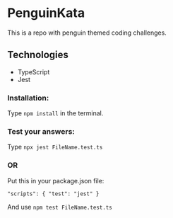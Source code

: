# PenguinKata
This is a repo with penguin themed coding challenges.

## Technologies
 - TypeScript
 - Jest

### Installation:
Type `npm install` in the terminal.


### Test your answers:
Type `npx jest FileName.test.ts`

### OR

Put this in your package.json file:

`"scripts": {
  "test": "jest"
}`

And use `npm test FileName.test.ts`
